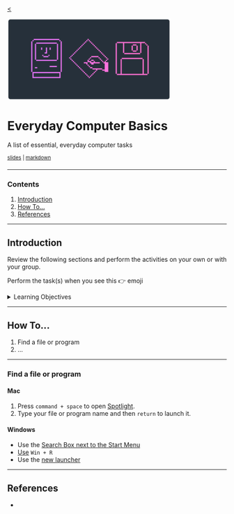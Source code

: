 <!-- paginate: true -->

[<](../README.md)

<img width="375" src="../assets/img/banner/banner-basics.png">

# Everyday Computer Basics

A list of essential, everyday computer tasks

<sup class="small"><a href="../slides/basics.html">slides</a> | <a href="../topics/basics.md">markdown</a> </sup>

<!--
Presentation comments ...
-->


---


### Contents

1. [Introduction](#introduction)
1. [How To...](#how-to)
1. [References](#references)


---


## Introduction

Review the following sections and perform the activities on your own or with your group.

Perform the task(s) when you see this 👉  emoji

<details>
<summary>Learning Objectives</summary>

Students who complete the following will be able to:

- Describe and demonstrate essential, everyday tasks to use computers
<!-- - List ...
- Explain ...
- Demonstrate ... -->

</details>









---


## How To...

1. Find a file or program
1. ...


---


### Find a file or program

#### Mac

1. Press `command + space` to open [Spotlight](https://support.apple.com/lt-lt/guide/mac-help/mchlp1008/mac).
1. Type your file or program name and then `return` to launch it.

#### Windows

- Use the [Search Box next to the Start Menu](https://edu.gcfglobal.org/en/windowsbasics/finding-files-on-your-computer/1/)
- [Use](https://defkey.com/what-means/win-r) `Win + R`
- Use the [new launcher](https://www.theverge.com/2020/4/17/21224904/microsoft-windows-10-launcher-powertoy-spotlight-alfred-details)






---

## References

-  
